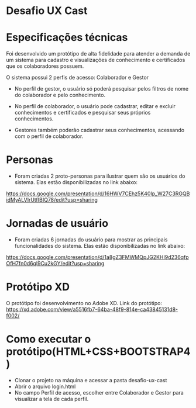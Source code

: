 # Desafio UX Cast

# Especificações técnicas

Foi desenvolvido um protótipo de alta fidelidade para atender a demanda de um sistema para cadastro e visualizações de conhecimento e certificados que os colaboradores possuem.

O sistema possui 2 perfis de acesso: Colaborador e Gestor

- No perfil de gestor, o usuário só poderá pesquisar pelos filtros de nome do colaborador e pelo conhecimento.

- No perfil de colaborador, o usuário pode cadastrar, editar e excluir conhecimentos e certificados e pesquisar seus próprios conhecimentos.

- Gestores também poderão cadastrar seus conhecimentos, acessando com o perfil de colaborador.

# Personas
 - Foram criadas 2 proto-personas para ilustrar quem são os usuários do sistema. Elas estão disponibilizadas no link abaixo:
 
https://docs.google.com/presentation/d/16HWV7CEhz5K40Ip_W27C3RGQBidMyALVIrUtfIBIQ78/edit?usp=sharing

# Jornadas de usuário
- Foram criadas 6 jornadas do usuário para mostrar as principais funcionalidades do sistema. Elas estão disponibilizadas no link abaixo:

https://docs.google.com/presentation/d/1a8gZ3FMWMQpJG2KHI9d236qfpOfH7fn0d6ql9Cu2kGY/edit?usp=sharing

# Protótipo XD
O protótipo foi desenvolvimento no Adobe XD.
Link do protótipo: https://xd.adobe.com/view/a5516fb7-64ba-48f9-814e-ca43845131d8-f002/ 

# Como executar o protótipo(HTML+CSS+BOOTSTRAP4)

- Clonar o projeto na máquina e acessar a pasta desafio-ux-cast
- Abrir o arquivo login.html
- No campo Perfil de acesso, escolher entre Colaborador e Gestor para visualizar a tela de cada perfil.

